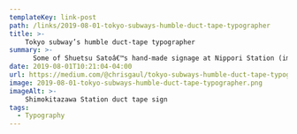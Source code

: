 ```yaml
---
templateKey: link-post
path: /links/2019-08-01-tokyo-subways-humble-duct-tape-typographer
title: >-
    Tokyo subway’s humble duct-tape typographer
summary: >-
      Some of Shuetsu Satoâ€™s hand-made signage at Nippori Station (image: Wikimedia / Mayuno) 
date: 2019-08-01T10:21:04-04:00
url: https://medium.com/@chrisgaul/tokyo-subways-humble-duct-tape-typographer-a8c84bb6b99b
image: 2019-08-01-tokyo-subways-humble-duct-tape-typographer.png
imageAlt: >-
    Shimokitazawa Station duct tape sign
tags:
  - Typography
---
```

